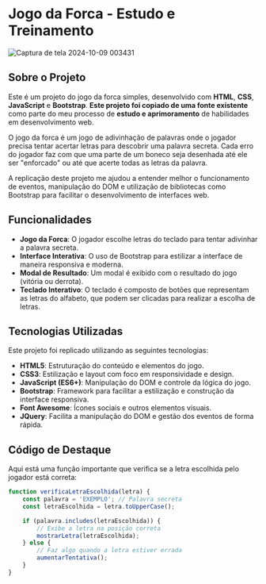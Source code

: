 # Jogo da Forca - Estudo e Treinamento

![Captura de tela 2024-10-09 003431](https://github.com/user-attachments/assets/093c6aa4-4dfb-42a7-ba6d-284bc5f2b3a1)

## Sobre o Projeto

Este é um projeto do jogo da forca simples, desenvolvido com **HTML**, **CSS**, **JavaScript** e **Bootstrap**. **Este projeto foi copiado de uma fonte existente** como parte do meu processo de **estudo e aprimoramento** de habilidades em desenvolvimento web.

O jogo da forca é um jogo de adivinhação de palavras onde o jogador precisa tentar acertar letras para descobrir uma palavra secreta. Cada erro do jogador faz com que uma parte de um boneco seja desenhada até ele ser "enforcado" ou até que acerte todas as letras da palavra.

A replicação deste projeto me ajudou a entender melhor o funcionamento de eventos, manipulação do DOM e utilização de bibliotecas como Bootstrap para facilitar o desenvolvimento de interfaces web.

## Funcionalidades

- **Jogo da Forca**: O jogador escolhe letras do teclado para tentar adivinhar a palavra secreta.
- **Interface Interativa**: O uso de Bootstrap para estilizar a interface de maneira responsiva e moderna.
- **Modal de Resultado**: Um modal é exibido com o resultado do jogo (vitória ou derrota).
- **Teclado Interativo**: O teclado é composto de botões que representam as letras do alfabeto, que podem ser clicadas para realizar a escolha de letras.

## Tecnologias Utilizadas

Este projeto foi replicado utilizando as seguintes tecnologias:

- **HTML5**: Estruturação do conteúdo e elementos do jogo.
- **CSS3**: Estilização e layout com foco em responsividade e design.
- **JavaScript (ES6+)**: Manipulação do DOM e controle da lógica do jogo.
- **Bootstrap**: Framework para facilitar a estilização e construção da interface responsiva.
- **Font Awesome**: Ícones sociais e outros elementos visuais.
- **JQuery**: Facilita a manipulação do DOM e gestão dos eventos de forma rápida.

## Código de Destaque

Aqui está uma função importante que verifica se a letra escolhida pelo jogador está correta:

```javascript
function verificaLetraEscolhida(letra) {
    const palavra = 'EXEMPLO'; // Palavra secreta
    const letraEscolhida = letra.toUpperCase();

    if (palavra.includes(letraEscolhida)) {
        // Exibe a letra na posição correta
        mostrarLetra(letraEscolhida);
    } else {
        // Faz algo quando a letra estiver errada
        aumentarTentativa();
    }
}
